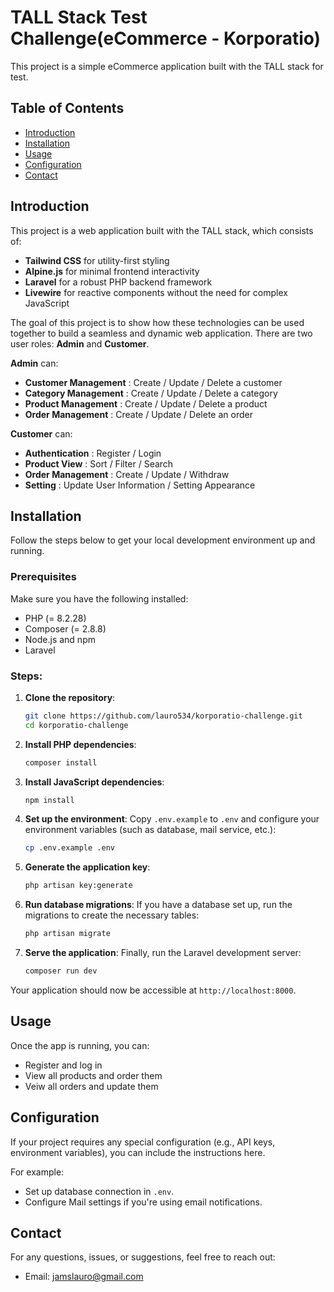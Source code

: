 # TALL Stack Test Challenge(eCommerce - Korporatio)

This project is a simple eCommerce application built with the TALL stack for test.

## Table of Contents
- [Introduction](#introduction)
- [Installation](#installation)
- [Usage](#usage)
- [Configuration](#configuration)
- [Contact](#contact)

## Introduction
This project is a web application built with the TALL stack, which consists of:
- **Tailwind CSS** for utility-first styling
- **Alpine.js** for minimal frontend interactivity
- **Laravel** for a robust PHP backend framework
- **Livewire** for reactive components without the need for complex JavaScript

The goal of this project is to show how these technologies can be used together to build a seamless and dynamic web application.
There are two user roles: **Admin** and **Customer**.

**Admin** can:
- **Customer Management** : Create / Update / Delete a customer
- **Category Management** : Create / Update / Delete a category
- **Product Management** : Create / Update / Delete a product
- **Order Management** : Create / Update / Delete an order

**Customer** can:
- **Authentication** : Register / Login
- **Product View** : Sort / Filter / Search
- **Order Management** : Create / Update / Withdraw
- **Setting** : Update User Information / Setting Appearance

## Installation

Follow the steps below to get your local development environment up and running.

### Prerequisites
Make sure you have the following installed:
- PHP (= 8.2.28)
- Composer (= 2.8.8)
- Node.js and npm
- Laravel

### Steps:
1. **Clone the repository**:
    ```bash
    git clone https://github.com/lauro534/korporatio-challenge.git
    cd korporatio-challenge
    ```

2. **Install PHP dependencies**:
    ```bash
    composer install
    ```

3. **Install JavaScript dependencies**:
    ```bash
    npm install
    ```

4. **Set up the environment**:
    Copy `.env.example` to `.env` and configure your environment variables (such as database, mail service, etc.):
    ```bash
    cp .env.example .env
    ```

5. **Generate the application key**:
    ```bash
    php artisan key:generate
    ```

6. **Run database migrations**:
    If you have a database set up, run the migrations to create the necessary tables:
    ```bash
    php artisan migrate
    ```

7. **Serve the application**:
    Finally, run the Laravel development server:
    ```bash
    composer run dev
    ```

Your application should now be accessible at `http://localhost:8000`.

## Usage
Once the app is running, you can:
- Register and log in
- View all products and order them
- Veiw all orders and update them

## Configuration
If your project requires any special configuration (e.g., API keys, environment variables), you can include the instructions here.

For example:
- Set up database connection in `.env`.
- Configure Mail settings if you're using email notifications.


## Contact

For any questions, issues, or suggestions, feel free to reach out:
- Email: jamslauro@gmail.com
